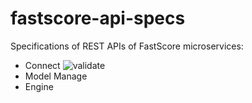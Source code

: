 
# fastscore-api-specs

Specifications of REST APIs of FastScore microservices:

* Connect ![validate](http://online.swagger.io?url=https://github.com/opendatagroup/fastscore-api-specs/blob/master/connect.yaml)
* Model Manage
* Engine

